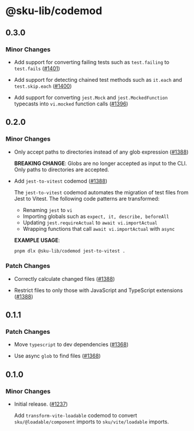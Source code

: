 # @sku-lib/codemod

## 0.3.0

### Minor Changes

- Add support for converting failing tests such as `test.failing` to `test.fails` ([#1401](https://github.com/seek-oss/sku/pull/1401))

- Add support for detecting chained test methods such as `it.each` and `test.skip.each` ([#1400](https://github.com/seek-oss/sku/pull/1400))

- Add support for converting `jest.Mock` and `jest.MockedFunction` typecasts into `vi.mocked` function calls ([#1396](https://github.com/seek-oss/sku/pull/1396))

## 0.2.0

### Minor Changes

- Only accept paths to directories instead of any glob expression ([#1388](https://github.com/seek-oss/sku/pull/1388))

  **BREAKING CHANGE**:
  Globs are no longer accepted as input to the CLI. Only paths to directories are accepted.

- Add `jest-to-vitest` codemod ([#1388](https://github.com/seek-oss/sku/pull/1388))

  The `jest-to-vitest` codemod automates the migration of test files from Jest to Vitest. The following code patterns are transformed:
  - Renaming `jest` to `vi`
  - Importing globals such as `expect, it, describe, beforeAll`
  - Updating `jest.requireActual` to `await vi.importActual`
  - Wrapping functions that call `await vi.importActual` with `async`

  **EXAMPLE USAGE**:

  ```sh
  pnpm dlx @sku-lib/codemod jest-to-vitest .
  ```

### Patch Changes

- Correctly calculate changed files ([#1388](https://github.com/seek-oss/sku/pull/1388))

- Restrict files to only those with JavaScript and TypeScript extensions ([#1388](https://github.com/seek-oss/sku/pull/1388))

## 0.1.1

### Patch Changes

- Move `typescript` to dev dependencies ([#1368](https://github.com/seek-oss/sku/pull/1368))

- Use async `glob` to find files ([#1368](https://github.com/seek-oss/sku/pull/1368))

## 0.1.0

### Minor Changes

- Initial release. ([#1237](https://github.com/seek-oss/sku/pull/1237))

  Add `transform-vite-loadable` codemod to convert `sku/@loadable/component` imports to `sku/vite/loadable` imports.
